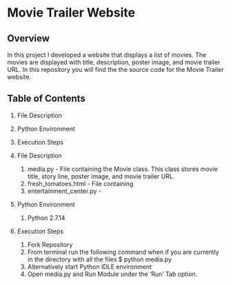 Movie Trailer Website
========


Overview
--------
In this project I developed a website that displays a list of movies. The movies are displayed with title, description, poster image, and movie trailer URL. In this repository you will find the the source code for the Movie Trailer website. 

Table of Contents
-----------------
1. File Description
2. Python Environment 
3. Execution Steps

1. File Description
	1. media.py - File containing the Movie class. This class stores movie title, story line, poster image, and movie trailer URL.
	2. fresh_tomatoes.html - File containing
	3. entertainment_center.py - 

2. Python Environment
	1. Python 2.7.14
	
3. Execution Steps
	1. Fork Repository
	2. From terminal run the following command when if you are currently in the directory with all the files $ python media.py
	3. Alternatively start Python IDLE environment
	4. Open media.py and Run Module under the ‘Run’ Tab option.